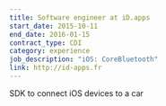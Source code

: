 ```yaml
---
title: Software engineer at iD.apps
start_date: 2015-10-11
end_date: 2016-01-15
contract_type: CDI
category: experience
job_description: "iOS: CoreBluetooth"
link: http://id-apps.fr
---
```


SDK to connect iOS devices to a car
